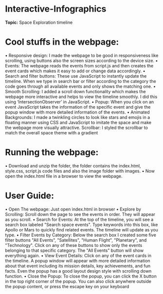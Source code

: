 # Interactive-Infographics
 **Topic:** Space Exploration timeline
 
# **Cool stuffs in the webpage:**
• Responsive design: I made the webpage to be good in responsiveness like scrolling,
using buttons also the screen sizes according to the device size.
• Events: The webpage reads the events from script.js and then creates the event cards
which makes it easy to add or change data accordingly.
• Search and filter buttons: These use JavaScript to instantly update the timeline.
When we type in search bar or filter according to the category the code goes through
all available events and only shows the matching one.
• Smooth Scrolling: I added a scroll down functionality which makes the webpage
more interactive and helps to view the timeline smoothly. I did this using
‘IntersectionObserver’ in JavaScript.
• Popup: When you click on an event JavaScript takes the information of the specific
event and give the popup window with more detailed information of the events.
• Animated Backgrounds: I made a twinkling circles to look like stars and emojis in a
floating manner using CSS and JavaScript to imitate the space and make the webpage
more visually attractive.
Scrollbar: I styled the scrollbar to match the overall space theme with a gradient

# **Running the webpage:**
• Download and unzip the folder, the folder contains the index.html, style.css,
script.js code files and also the image folder with images.
• Now open the index.html file in a browser to view the webpage.

# **User Guide:**
• Open The webpage: Just open index.html in browser
• Explore by Scrolling: Scroll down the page to see the events in order. They will
appear as you scroll.
• Search for Events: At the top of the timeline, you will see a search box labeled
"Search space events". Type keywords into this box, like Apollo or Mars to quickly
find related events. The timeline will update as you type.
• Filter Events by Category: Below the search box I created some five filter buttons
"All Events", "Satellites", "Human Flight", "Planetary", and "Technology". Click on
any of these buttons to show only the events belonging to that specific category. The
"All Events" button will show everything again.
• View Event Details: Click on any of the event cards in the timeline. A popup window
will appear with more detailed information about that event including its mission
details, key achievements, and fun facts. Even the popup has a good layout design
style with scrolling down function.
• Close the Popup: To close the popup, you can click the X button in the top right
corner of the popup. You can also click anywhere outside the popup content, or press
the escape key on your keyboard
